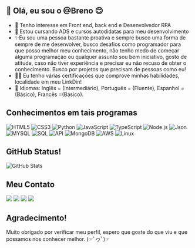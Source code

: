 
## 👋 Olá, eu sou o @Breno 😊
- 👀 Tenho interesse em Front end, back end e Desenvolvedor RPA
- 🌱 Estou cursando ADS e cursos autodidatas para meu desenvolvimento
- ✨Eu sou uma pessoa bastante proativa e sempre busco uma forma de sempre de me desenvolver, busco desafios como programador para que posso melhor meu conhecimento,
   não tenho medo de começar alguma programação ou qualquer assunto sou bem iniciativo, gosto de atitude, caso não tiver experiência e precisar eu não recuso de obter o conhecimento. Busco por projetos que precisam de pessoas como eu!
- 👨‍🎓 Eu tenho várias certificações que comprove minhas habilidades, localidade em meu LinkDin!
- 👅 Idiomas: Inglês = (Intermediário), Português = (Fluente), Espanhol = (Básico), Francês =(Básico).




## Conhecimentos em tais programas 

![HTML5](https://img.shields.io/badge/HTML5-E34F26?style=for-the-badge&logo=HTML5&logoColor=white)
![CSS3](https://img.shields.io/badge/CSS3-purple?style=for-the-badge&logo=css3&logoColor=white)
![Python](https://img.shields.io/badge/Python-blue?style=for-the-badge&logo=Python&logoColor=white)
![JavaScript](https://img.shields.io/badge/JavaScript-yellow?style=for-the-badge&logo=JavaScript&logoColor=white)
![TypeScript](https://img.shields.io/badge/TypeScript-blue?style=for-the-badge&logo=TypeScript&logoColor=white)
![Node.js](https://img.shields.io/badge/Node.js-green?style=for-the-badge&logo=Node.js&logoColor=white)
![Json](https://img.shields.io/badge/Json-black?style=for-the-badge&logo=Json&logoColor=yellow)
![MYSQL](https://img.shields.io/badge/MYSQL-black?style=for-the-badge&logo=MYSQL&logoColor=white)
![SQL](https://img.shields.io/badge/SQL-black?style=for-the-badge&logo=SQL&logoColor=white)
![API](https://img.shields.io/badge/API-black?style=for-the-badge&logo=apiamazon&logoColor=white)
![MongoDB](https://img.shields.io/badge/MongoDB-black?style=for-the-badge&logo=MongoDB&logoColor=green)
![AWS](https://img.shields.io/badge/AWS-yellow?style=for-the-badge&logo=amazon&logoColor=black)
![Linux](https://img.shields.io/badge/Linux-yellow?style=for-the-badge&logo=Linux&logoColor=black)

## GitHub Status!

![GitHub Stats](https://github-readme-stats.vercel.app/api?username=B-Tiemer&theme=tokyonight&bg_color=000&border_color=30A3DC&show_icons=true&icon_color=30A3DC&title_color=E94D5F&text_color=FFF)


 ## Meu Contato
<div> 
 
  <a href="https://instagram.com/Breno_tiemer" target="_blank"><img src="https://img.shields.io/badge/-Instagram-%23E4405F?style=for-the-badge&logo=instagram&logoColor=white" target="_blank"></a>
 <a href="https://discord.gg/Brenotech#0785" target="_blank"><img src="https://img.shields.io/badge/Discord-7289DA?style=for-the-badge&logo=discord&logoColor=white" target="_blank"></a> 
  <a href = "mailto:brenohenriquetiemer14@gmail.com"><img src="https://img.shields.io/badge/-Gmail-%23333?style=for-the-badge&logo=gmail&logoColor=white" target="_blank"></a>
  <a href="https://www.linkedin.com/in/breno-tiemer-47126a24a/" target="_blank"><img src="https://img.shields.io/badge/-LinkedIn-%230077B5?style=for-the-badge&logo=linkedin&logoColor=white" target="_blank"></a> 
  
</div>

## Agradecimento!

Muito obrigado por verificar meu perfil, espero que goste do que viu e que possamos nos conhecer melhor. (☞ﾟヮﾟ)☞
